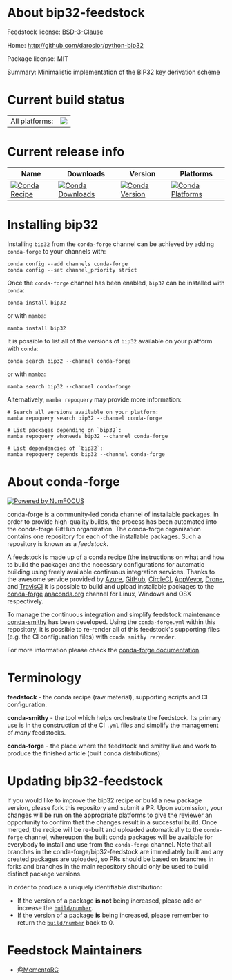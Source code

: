 About bip32-feedstock
=====================

Feedstock license: [BSD-3-Clause](https://github.com/conda-forge/bip32-feedstock/blob/main/LICENSE.txt)

Home: http://github.com/darosior/python-bip32

Package license: MIT

Summary: Minimalistic implementation of the BIP32 key derivation scheme

Current build status
====================


<table><tr><td>All platforms:</td>
    <td>
      <a href="https://dev.azure.com/conda-forge/feedstock-builds/_build/latest?definitionId=21581&branchName=main">
        <img src="https://dev.azure.com/conda-forge/feedstock-builds/_apis/build/status/bip32-feedstock?branchName=main">
      </a>
    </td>
  </tr>
</table>

Current release info
====================

| Name | Downloads | Version | Platforms |
| --- | --- | --- | --- |
| [![Conda Recipe](https://img.shields.io/badge/recipe-bip32-green.svg)](https://anaconda.org/conda-forge/bip32) | [![Conda Downloads](https://img.shields.io/conda/dn/conda-forge/bip32.svg)](https://anaconda.org/conda-forge/bip32) | [![Conda Version](https://img.shields.io/conda/vn/conda-forge/bip32.svg)](https://anaconda.org/conda-forge/bip32) | [![Conda Platforms](https://img.shields.io/conda/pn/conda-forge/bip32.svg)](https://anaconda.org/conda-forge/bip32) |

Installing bip32
================

Installing `bip32` from the `conda-forge` channel can be achieved by adding `conda-forge` to your channels with:

```
conda config --add channels conda-forge
conda config --set channel_priority strict
```

Once the `conda-forge` channel has been enabled, `bip32` can be installed with `conda`:

```
conda install bip32
```

or with `mamba`:

```
mamba install bip32
```

It is possible to list all of the versions of `bip32` available on your platform with `conda`:

```
conda search bip32 --channel conda-forge
```

or with `mamba`:

```
mamba search bip32 --channel conda-forge
```

Alternatively, `mamba repoquery` may provide more information:

```
# Search all versions available on your platform:
mamba repoquery search bip32 --channel conda-forge

# List packages depending on `bip32`:
mamba repoquery whoneeds bip32 --channel conda-forge

# List dependencies of `bip32`:
mamba repoquery depends bip32 --channel conda-forge
```


About conda-forge
=================

[![Powered by
NumFOCUS](https://img.shields.io/badge/powered%20by-NumFOCUS-orange.svg?style=flat&colorA=E1523D&colorB=007D8A)](https://numfocus.org)

conda-forge is a community-led conda channel of installable packages.
In order to provide high-quality builds, the process has been automated into the
conda-forge GitHub organization. The conda-forge organization contains one repository
for each of the installable packages. Such a repository is known as a *feedstock*.

A feedstock is made up of a conda recipe (the instructions on what and how to build
the package) and the necessary configurations for automatic building using freely
available continuous integration services. Thanks to the awesome service provided by
[Azure](https://azure.microsoft.com/en-us/services/devops/), [GitHub](https://github.com/),
[CircleCI](https://circleci.com/), [AppVeyor](https://www.appveyor.com/),
[Drone](https://cloud.drone.io/welcome), and [TravisCI](https://travis-ci.com/)
it is possible to build and upload installable packages to the
[conda-forge](https://anaconda.org/conda-forge) [anaconda.org](https://anaconda.org/)
channel for Linux, Windows and OSX respectively.

To manage the continuous integration and simplify feedstock maintenance
[conda-smithy](https://github.com/conda-forge/conda-smithy) has been developed.
Using the ``conda-forge.yml`` within this repository, it is possible to re-render all of
this feedstock's supporting files (e.g. the CI configuration files) with ``conda smithy rerender``.

For more information please check the [conda-forge documentation](https://conda-forge.org/docs/).

Terminology
===========

**feedstock** - the conda recipe (raw material), supporting scripts and CI configuration.

**conda-smithy** - the tool which helps orchestrate the feedstock.
                   Its primary use is in the construction of the CI ``.yml`` files
                   and simplify the management of *many* feedstocks.

**conda-forge** - the place where the feedstock and smithy live and work to
                  produce the finished article (built conda distributions)


Updating bip32-feedstock
========================

If you would like to improve the bip32 recipe or build a new
package version, please fork this repository and submit a PR. Upon submission,
your changes will be run on the appropriate platforms to give the reviewer an
opportunity to confirm that the changes result in a successful build. Once
merged, the recipe will be re-built and uploaded automatically to the
`conda-forge` channel, whereupon the built conda packages will be available for
everybody to install and use from the `conda-forge` channel.
Note that all branches in the conda-forge/bip32-feedstock are
immediately built and any created packages are uploaded, so PRs should be based
on branches in forks and branches in the main repository should only be used to
build distinct package versions.

In order to produce a uniquely identifiable distribution:
 * If the version of a package **is not** being increased, please add or increase
   the [``build/number``](https://docs.conda.io/projects/conda-build/en/latest/resources/define-metadata.html#build-number-and-string).
 * If the version of a package **is** being increased, please remember to return
   the [``build/number``](https://docs.conda.io/projects/conda-build/en/latest/resources/define-metadata.html#build-number-and-string)
   back to 0.

Feedstock Maintainers
=====================

* [@MementoRC](https://github.com/MementoRC/)

